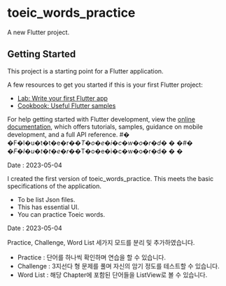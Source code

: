 # toeic_words_practice

A new Flutter project.

## Getting Started

This project is a starting point for a Flutter application.

A few resources to get you started if this is your first Flutter project:

- [Lab: Write your first Flutter app](https://docs.flutter.dev/get-started/codelab)
- [Cookbook: Useful Flutter samples](https://docs.flutter.dev/cookbook)

For help getting started with Flutter development, view the
[online documentation](https://docs.flutter.dev/), which offers tutorials,
samples, guidance on mobile development, and a full API reference.
#� �F�l�u�t�t�e�r�_�T�o�e�i�c�w�o�r�d�
�
�#� �F�l�u�t�t�e�r�_�T�o�e�i�c�w�o�r�d�
�
�

Date : 2023-05-04

  I created the first version of toeic_words_practice.
  This meets the basic specifications of the application.
  - To be list Json files.
  - This has essential UI.
  - You can practice Toeic words.

Date : 2023-05-04

  Practice, Challenge, Word List 세가지 모드를 분리 및 추가하였습니다.
  - Practice : 단어를 하나씩 확인하며 연습을 할 수 있습니다.
  - Challenge : 3지선다 형 문제를 풀며 자신의 암기 정도를 테스트할 수 있습니다.
  - Word List : 해당 Chapter에 포함된 단어들을 ListView로 볼 수 있습니다.
